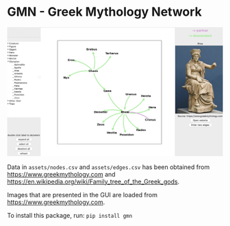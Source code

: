 # GMN - Greek Mythology Network

![Example Image](assets/screenshot.png)

Data in `assets/nodes.csv` and `assets/edges.csv` has been obtained from https://www.greekmythology.com and https://en.wikipedia.org/wiki/Family_tree_of_the_Greek_gods.

Images that are presented in the GUI are loaded from https://www.greekmythology.com.

To install this package, run: 
`pip install gmn`